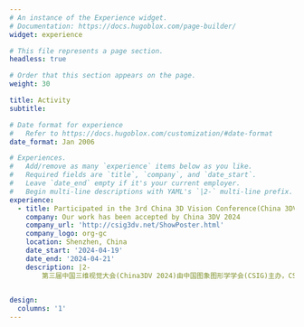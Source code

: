 ```yaml
---
# An instance of the Experience widget.
# Documentation: https://docs.hugoblox.com/page-builder/
widget: experience

# This file represents a page section.
headless: true

# Order that this section appears on the page.
weight: 30

title: Activity
subtitle:

# Date format for experience
#   Refer to https://docs.hugoblox.com/customization/#date-format
date_format: Jan 2006

# Experiences.
#   Add/remove as many `experience` items below as you like.
#   Required fields are `title`, `company`, and `date_start`.
#   Leave `date_end` empty if it's your current employer.
#   Begin multi-line descriptions with YAML's `|2-` multi-line prefix.
experience:
  - title: Participated in the 3rd China 3D Vision Conference(China 3DV 2024)
    company: Our work has been accepted by China 3DV 2024
    company_url: 'http://csig3dv.net/ShowPoster.html'
    company_logo: org-gc
    location: Shenzhen, China
    date_start: '2024-04-19'
    date_end: '2024-04-21'
    description: |2-
        第三届中国三维视觉大会(China3DV 2024)由中国图象图形学学会(CSIG)主办，CSIG三维视觉专委会与哈尔滨工业大学（深圳）承办，是国内三维视觉领域最高规格的学术研讨盛会。
  

design:
  columns: '1'
---
```

